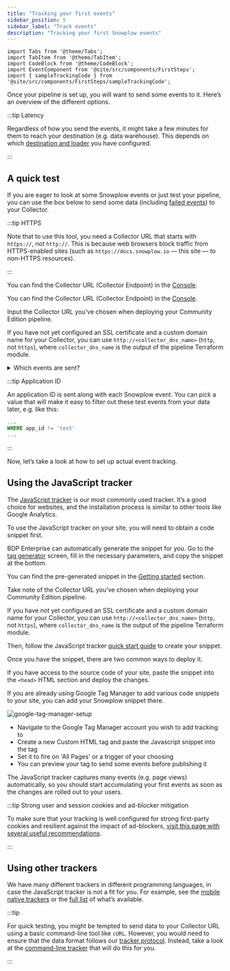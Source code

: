 ```yaml
---
title: "Tracking your first events"
sidebar_position: 5
sidebar_label: "Track events"
description: "Tracking your first Snowplow events"
---
```


```mdx-code-block
import Tabs from '@theme/Tabs';
import TabItem from '@theme/TabItem';
import CodeBlock from '@theme/CodeBlock';
import EventComponent from '@site/src/components/FirstSteps';
import { sampleTrackingCode } from '@site/src/components/FirstSteps/sampleTrackingCode';
```

Once your pipeline is set up, you will want to send some events to it. Here’s an overview of the different options.

:::tip Latency

Regardless of how you send the events, it might take a few minutes for them to reach your destination (e.g. data warehouse). This depends on which [destination and loader](/docs/destinations/warehouses-lakes/index.md) you have configured.

:::

## A quick test

If you are eager to look at some Snowplow events or just test your pipeline, you can use the box below to send some data (including [failed events](/docs/fundamentals/failed-events/index.md)) to your Collector.

:::tip HTTPS

Note that to use this tool, you need a Collector URL that starts with `https://`, not `http://`.
This is because web browsers block traffic from HTTPS-enabled sites (such as `https://docs.snowplow.io` — this site — to non-HTTPS resources).

:::

<Tabs groupId="offering" queryString>
  <TabItem value="enterprise" label="BDP Enterprise" default>

You can find the Collector URL (Collector Endpoint) in the [Console](https://console.snowplowanalytics.com/environments).

  </TabItem>
  <TabItem value="cloud" label="BDP Cloud">

You can find the Collector URL (Collector Endpoint) in the [Console](https://console.snowplowanalytics.com/environments).

  </TabItem>
  <TabItem value="community" label="Community Edition">

Input the Collector URL you’ve chosen when deploying your Community Edition pipeline.

If you have not yet configured an SSL certificate and a custom domain name for your Collector, you can use `http://<collector_dns_name>` (`http`, not `https`), where `collector_dns_name` is the output of the pipeline Terraform module.

  </TabItem>
</Tabs>

<details>
<summary>Which events are sent?</summary>
We use the following tracking code:
<CodeBlock language="javascript">{sampleTrackingCode}</CodeBlock>
</details>

<EventComponent />

:::tip Application ID

An application ID is sent along with each Snowplow event. You can pick a value that will make it easy to filter out these test events from your data later, e.g. like this:

```sql
...
WHERE app_id != 'test'
...
```

:::

Now, let’s take a look at how to set up actual event tracking.

## Using the JavaScript tracker

The [JavaScript tracker](/docs/sources/trackers/web-trackers/quick-start-guide/index.md) is our most commonly used tracker. It’s a good choice for websites, and the installation process is similar to other tools like Google Analytics.

To use the JavaScript tracker on your site, you will need to obtain a code snippet first.

<Tabs groupId="offering" queryString>
  <TabItem value="enterprise" label="BDP Enterprise" default>

BDP Enterprise can automatically generate the snippet for you. Go to the [tag generator](https://console.snowplowanalytics.com/tag-generator) screen, fill in the necessary parameters, and copy the snippet at the bottom.

  </TabItem>
  <TabItem value="cloud" label="BDP Cloud">

You can find the pre-generated snippet in the [Getting started](https://console.snowplowanalytics.com/environments/start-tracking-events?fromDocs) section.

  </TabItem>
  <TabItem value="community" label="Community Edition">

Take note of the Collector URL you’ve chosen when deploying your Community Edition pipeline.

If you have not yet configured an SSL certificate and a custom domain name for your Collector, you can use `http://<collector_dns_name>` (`http`, not `https`), where `collector_dns_name` is the output of the pipeline Terraform module.

Then, follow the JavaScript tracker [quick start guide](/docs/sources/trackers/web-trackers/quick-start-guide/index.md) to create your snippet.

  </TabItem>
</Tabs>

Once you have the snippet, there are two common ways to deploy it.

<Tabs groupId="snippet-deployment" queryString>
  <TabItem value="direct" label="Editing your website directly" default>

If you have access to the source code of your site, paste the snippet into the `<head>` HTML section and deploy the changes.

  </TabItem>
  <TabItem value="gtm" label="Using Google Tag Manager">

If you are already using Google Tag Manager to add various code snippets to your site, you can add your Snowplow snippet there.

![google-tag-manager-setup](images/gtm.gif)

- Navigate to the Google Tag Manager account you wish to add tracking to
- Create a new Custom HTML tag and paste the Javascript snippet into the tag
- Set it to fire on 'All Pages' or a trigger of your choosing
- You can preview your tag to send some events before publishing it

</TabItem>
</Tabs>

The JavaScript tracker captures many events (e.g. page views) automatically, so you should start accumulating your first events as soon as the changes are rolled out to your users.

:::tip Strong user and session cookies and ad-blocker mitigation

To make sure that your tracking is well configured for strong first-party cookies and resilient against the impact of ad-blockers, [visit this page with several useful recommendations](/docs/get-started/tracking/cookies-and-ad-blockers/index.md).

:::

## Using other trackers

We have many different trackers in different programming languages, in case the JavaScript tracker is not a fit for you. For example, see the [mobile native trackers](/docs/sources/trackers/mobile-trackers/index.md) or the [full list](/docs/sources/trackers/index.md) of what’s available.

:::tip

For quick testing, you might be tempted to send data to your Collector URL using a basic command-line tool like `cURL`. However, you would need to ensure that the data format follows our [tracker protocol](/docs/sources/trackers/snowplow-tracker-protocol/index.md). Instead, take a look at the [command-line tracker](/docs/sources/trackers/snowplow-tracking-cli/index.md) that will do this for you.

:::
